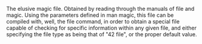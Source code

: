 The elusive magic file. Obtained by reading through the manuals of file and magic. Using the parameters defined in man magic, this file can be compiled with, well, the file command, in order to obtain a special file capable of checking for specific information within any given file, and either specifying the file type as being that of "42 file", or the proper default value.  
